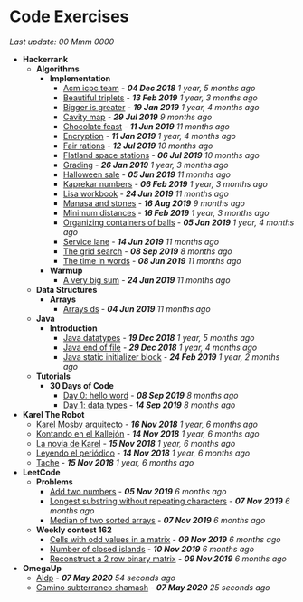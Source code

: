 # Code Exercises

_Last update: 00 Mmm 0000_

-   **Hackerrank**
    -   **Algorithms**
        -   **Implementation**
            -   [Acm icpc team](Hackerrank/Algorithms/Implementation/acm-icpc-team) - **_04 Dec 2018_** _1 year, 5 months ago_
            -   [Beautiful triplets](Hackerrank/Algorithms/Implementation/beautiful-triplets) - **_13 Feb 2019_** _1 year, 3 months ago_
            -   [Bigger is greater](Hackerrank/Algorithms/Implementation/bigger-is-greater) - **_19 Jan 2019_** _1 year, 4 months ago_
            -   [Cavity map](Hackerrank/Algorithms/Implementation/cavity-map) - **_29 Jul 2019_** _9 months ago_
            -   [Chocolate feast](Hackerrank/Algorithms/Implementation/chocolate-feast) - **_11 Jun 2019_** _11 months ago_
            -   [Encryption](Hackerrank/Algorithms/Implementation/encryption) - **_11 Jan 2019_** _1 year, 4 months ago_
            -   [Fair rations](Hackerrank/Algorithms/Implementation/fair-rations) - **_12 Jul 2019_** _10 months ago_
            -   [Flatland space stations](Hackerrank/Algorithms/Implementation/flatland-space-stations) - **_06 Jul 2019_** _10 months ago_
            -   [Grading](Hackerrank/Algorithms/Implementation/grading) - **_26 Jan 2019_** _1 year, 3 months ago_
            -   [Halloween sale](Hackerrank/Algorithms/Implementation/halloween-sale) - **_05 Jun 2019_** _11 months ago_
            -   [Kaprekar numbers](Hackerrank/Algorithms/Implementation/kaprekar-numbers) - **_06 Feb 2019_** _1 year, 3 months ago_
            -   [Lisa workbook](Hackerrank/Algorithms/Implementation/lisa-workbook) - **_24 Jun 2019_** _11 months ago_
            -   [Manasa and stones](Hackerrank/Algorithms/Implementation/manasa-and-stones) - **_16 Aug 2019_** _9 months ago_
            -   [Minimum distances](Hackerrank/Algorithms/Implementation/minimum-distances) - **_16 Feb 2019_** _1 year, 3 months ago_
            -   [Organizing containers of balls](Hackerrank/Algorithms/Implementation/organizing-containers-of-balls) - **_05 Jan 2019_** _1 year, 4 months ago_
            -   [Service lane](Hackerrank/Algorithms/Implementation/service-lane) - **_14 Jun 2019_** _11 months ago_
            -   [The grid search](Hackerrank/Algorithms/Implementation/the-grid-search) - **_08 Sep 2019_** _8 months ago_
            -   [The time in words](Hackerrank/Algorithms/Implementation/the-time-in-words) - **_08 Jun 2019_** _11 months ago_
        -   **Warmup**
            -   [A very big sum](Hackerrank/Algorithms/Warmup/a-very-big-sum) - **_24 Jun 2019_** _11 months ago_
    -   **Data Structures**
        -   **Arrays**
            -   [Arrays ds](Hackerrank/Data-Structures/Arrays/arrays-ds) - **_04 Jun 2019_** _11 months ago_
    -   **Java**
        -   **Introduction**
            -   [Java datatypes](Hackerrank/Java/Introduction/java-datatypes) - **_19 Dec 2018_** _1 year, 5 months ago_
            -   [Java end of file](Hackerrank/Java/Introduction/java-end-of-file) - **_29 Dec 2018_** _1 year, 4 months ago_
            -   [Java static initializer block](Hackerrank/Java/Introduction/java-static-initializer-block) - **_24 Feb 2019_** _1 year, 2 months ago_
    -   **Tutorials**
        -   **30 Days of Code**
            -   [Day 0: hello word](Hackerrank/Tutorials/30-Days-of-Code/day-0_hello-word) - **_08 Sep 2019_** _8 months ago_
            -   [Day 1: data types](Hackerrank/Tutorials/30-Days-of-Code/day-1_data-types) - **_14 Sep 2019_** _8 months ago_
-   **Karel The Robot**
    -   [Karel Mosby arquitecto](Karel-The-Robot/Karel-Mosby-arquitecto) - **_16 Nov 2018_** _1 year, 6 months ago_
    -   [Kontando en el Kallejón](Karel-The-Robot/Kontando-en-el-Kallejón) - **_14 Nov 2018_** _1 year, 6 months ago_
    -   [La novia de Karel](Karel-The-Robot/La-novia-de-Karel) - **_15 Nov 2018_** _1 year, 6 months ago_
    -   [Leyendo el periódico](Karel-The-Robot/Leyendo-el-periódico) - **_14 Nov 2018_** _1 year, 6 months ago_
    -   [Tache](Karel-The-Robot/Tache) - **_15 Nov 2018_** _1 year, 6 months ago_
-   **LeetCode**
    -   **Problems**
        -   [Add two numbers](LeetCode/Problems/add-two-numbers) - **_05 Nov 2019_** _6 months ago_
        -   [Longest substring without repeating characters](LeetCode/Problems/longest-substring-without-repeating-characters) - **_07 Nov 2019_** _6 months ago_
        -   [Median of two sorted arrays](LeetCode/Problems/median-of-two-sorted-arrays) - **_07 Nov 2019_** _6 months ago_
    -   **Weekly contest 162**
        -   [Cells with odd values in a matrix](LeetCode/Weekly-contest-162/cells-with-odd-values-in-a-matrix) - **_09 Nov 2019_** _6 months ago_
        -   [Number of closed islands](LeetCode/Weekly-contest-162/number-of-closed-islands) - **_10 Nov 2019_** _6 months ago_
        -   [Reconstruct a 2 row binary matrix](LeetCode/Weekly-contest-162/reconstruct-a-2-row-binary-matrix) - **_09 Nov 2019_** _6 months ago_
-   **OmegaUp**
    -   [Aldp](OmegaUp/aldp) - **_07 May 2020_** _54 seconds ago_
    -   [Camino subterraneo shamash](OmegaUp/camino-subterraneo-shamash) - **_07 May 2020_** _25 seconds ago_
